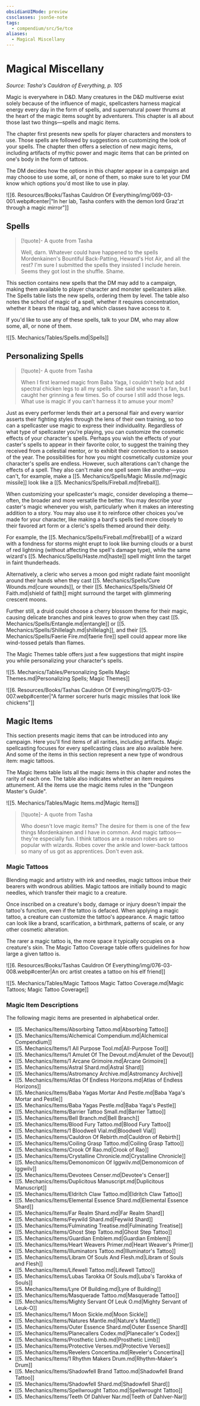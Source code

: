 ```yaml
---
obsidianUIMode: preview
cssclasses: json5e-note
tags:
  - compendium/src/5e/tce
aliases:
  - Magical Miscellany
---
```

# Magical Miscellany
*Source: Tasha's Cauldron of Everything, p. 105* 

Magic is everywhere in D&D. Many creatures in the D&D multiverse exist solely because of the influence of magic, spellcasters harness magical energy every day in the form of spells, and supernatural power thrums at the heart of the magic items sought by adventurers. This chapter is all about those last two things—spells and magic items.

The chapter first presents new spells for player characters and monsters to use. Those spells are followed by suggestions on customizing the look of your spells. The chapter then offers a selection of new magic items, including artifacts of mythic power and magic items that can be printed on one's body in the form of tattoos.

The DM decides how the options in this chapter appear in a campaign and may choose to use some, all, or none of them, so make sure to let your DM know which options you'd most like to use in play.

![[6. Resources/Books/Tashas Cauldron Of Everything/img/069-03-001.webp#center\|"In her lab, Tasha confers with the demon lord Graz'zt through a magic mirror"]]

## Spells

> [!quote]- A quote from Tasha  
> 
> Well, darn. Whatever could have happened to the spells Mordenkainen's Bountiful Back-Patting, Heward's Hot Air, and all the rest? I'm sure I submitted the spells they insisted I include herein. Seems they got lost in the shuffle. Shame.

This section contains new spells that the DM may add to a campaign, making them available to player character and monster spellcasters alike. The Spells table lists the new spells, ordering them by level. The table also notes the school of magic of a spell, whether it requires concentration, whether it bears the ritual tag, and which classes have access to it.

 If you'd like to use any of these spells, talk to your DM, who may allow some, all, or none of them.

![[5. Mechanics/Tables/Spells.md\|Spells]]

## Personalizing Spells

> [!quote]- A quote from Tasha  
> 
> When I first learned magic from Baba Yaga, I couldn't help but add spectral chicken legs to all my spells. She said she wasn't a fan, but I caught her grinning a few times. So of course I still add those legs. What use is magic if you can't harness it to amuse your mom?

Just as every performer lends their art a personal flair and every warrior asserts their fighting styles through the lens of their own training, so too can a spellcaster use magic to express their individuality. Regardless of what type of spellcaster you're playing, you can customize the cosmetic effects of your character's spells. Perhaps you wish the effects of your caster's spells to appear in their favorite color, to suggest the training they received from a celestial mentor, or to exhibit their connection to a season of the year. The possibilities for how you might cosmetically customize your character's spells are endless. However, such alterations can't change the effects of a spell. They also can't make one spell seem like another—you can't, for example, make a [[5. Mechanics/Spells/Magic Missile.md\|magic missile]] look like a [[5. Mechanics/Spells/Fireball.md\|fireball]].

When customizing your spellcaster's magic, consider developing a theme—often, the broader and more versatile the better. You may describe your caster's magic whenever you wish, particularly when it makes an interesting addition to a story. You may also use it to reinforce other choices you've made for your character, like making a bard's spells tied more closely to their favored art form or a cleric's spells themed around their deity.

For example, the [[5. Mechanics/Spells/Fireball.md\|fireball]] of a wizard with a fondness for storms might erupt to look like burning clouds or a burst of red lightning (without affecting the spell's damage type), while the same wizard's [[5. Mechanics/Spells/Haste.md\|haste]] spell might limn the target in faint thunderheads.

Alternatively, a cleric who serves a moon god might radiate faint moonlight around their hands when they cast [[5. Mechanics/Spells/Cure Wounds.md\|cure wounds]], or their [[5. Mechanics/Spells/Shield Of Faith.md\|shield of faith]] might surround the target with glimmering crescent moons.

Further still, a druid could choose a cherry blossom theme for their magic, causing delicate branches and pink leaves to grow when they cast [[5. Mechanics/Spells/Entangle.md\|entangle]] or [[5. Mechanics/Spells/Shillelagh.md\|shillelagh]], and their [[5. Mechanics/Spells/Faerie Fire.md\|faerie fire]] spell could appear more like wind-tossed petals than flames.

The Magic Themes table offers just a few suggestions that might inspire you while personalizing your character's spells.

![[5. Mechanics/Tables/Personalizing Spells Magic Themes.md\|Personalizing Spells; Magic Themes]]

![[6. Resources/Books/Tashas Cauldron Of Everything/img/075-03-007.webp#center\|"A farmer sorcerer hurls magic missiles that look like chickens"]]

## Magic Items

This section presents magic items that can be introduced into any campaign. Here you'll find items of all rarities, including artifacts. Magic spellcasting focuses for every spellcasting class are also available here. And some of the items in this section represent a new type of wondrous item: magic tattoos.

 The Magic Items table lists all the magic items in this chapter and notes the rarity of each one. The table also indicates whether an item requires attunement. All the items use the magic items rules in the "Dungeon Master's Guide".

![[5. Mechanics/Tables/Magic Items.md\|Magic Items]]

> [!quote]- A quote from Tasha  
> 
> Who doesn't love magic items? The desire for them is one of the few things Mordenkainen and I have in common. And magic tattoos—they're especially fun. I think tattoos are a reason robes are so popular with wizards. Robes cover the ankle and lower-back tattoos so many of us got as apprentices. Don't even ask.

### Magic Tattoos

Blending magic and artistry with ink and needles, magic tattoos imbue their bearers with wondrous abilities. Magic tattoos are initially bound to magic needles, which transfer their magic to a creature.

 Once inscribed on a creature's body, damage or injury doesn't impair the tattoo's function, even if the tattoo is defaced. When applying a magic tattoo, a creature can customize the tattoo's appearance. A magic tattoo can look like a brand, scarification, a birthmark, patterns of scale, or any other cosmetic alteration.

The rarer a magic tattoo is, the more space it typically occupies on a creature's skin. The Magic Tattoo Coverage table offers guidelines for how large a given tattoo is.

![[6. Resources/Books/Tashas Cauldron Of Everything/img/076-03-008.webp#center\|An orc artist creates a tattoo on his elf friend]]

![[5. Mechanics/Tables/Magic Tattoos Magic Tattoo Coverage.md\|Magic Tattoos; Magic Tattoo Coverage]]

### Magic Item Descriptions

The following magic items are presented in alphabetical order.

- [[5. Mechanics/Items/Absorbing Tattoo.md\|Absorbing Tattoo]]  
- [[5. Mechanics/Items/Alchemical Compendium.md\|Alchemical Compendium]]  
- [[5. Mechanics/Items/1 All Purpose Tool.md\|All-Purpose Tool]]  
- [[5. Mechanics/Items/1 Amulet Of The Devout.md\|Amulet of the Devout]]  
- [[5. Mechanics/Items/1 Arcane Grimoire.md\|Arcane Grimoire]]  
- [[5. Mechanics/Items/Astral Shard.md\|Astral Shard]]  
- [[5. Mechanics/Items/Astromancy Archive.md\|Astromancy Archive]]  
- [[5. Mechanics/Items/Atlas Of Endless Horizons.md\|Atlas of Endless Horizons]]  
- [[5. Mechanics/Items/Baba Yagas Mortar And Pestle.md\|Baba Yaga's Mortar and Pestle]]  
- [[5. Mechanics/Items/Baba Yagas Pestle.md\|Baba Yaga's Pestle]]  
- [[5. Mechanics/Items/Barrier Tattoo Small.md\|Barrier Tattoo]]  
- [[5. Mechanics/Items/Bell Branch.md\|Bell Branch]]  
- [[5. Mechanics/Items/Blood Fury Tattoo.md\|Blood Fury Tattoo]]  
- [[5. Mechanics/Items/1 Bloodwell Vial.md\|Bloodwell Vial]]  
- [[5. Mechanics/Items/Cauldron Of Rebirth.md\|Cauldron of Rebirth]]  
- [[5. Mechanics/Items/Coiling Grasp Tattoo.md\|Coiling Grasp Tattoo]]  
- [[5. Mechanics/Items/Crook Of Rao.md\|Crook of Rao]]  
- [[5. Mechanics/Items/Crystalline Chronicle.md\|Crystalline Chronicle]]  
- [[5. Mechanics/Items/Demonomicon Of Iggwilv.md\|Demonomicon of Iggwilv]]  
- [[5. Mechanics/Items/Devotees Censer.md\|Devotee's Censer]]  
- [[5. Mechanics/Items/Duplicitous Manuscript.md\|Duplicitous Manuscript]]  
- [[5. Mechanics/Items/Eldritch Claw Tattoo.md\|Eldritch Claw Tattoo]]  
- [[5. Mechanics/Items/Elemental Essence Shard.md\|Elemental Essence Shard]]  
- [[5. Mechanics/Items/Far Realm Shard.md\|Far Realm Shard]]  
- [[5. Mechanics/Items/Feywild Shard.md\|Feywild Shard]]  
- [[5. Mechanics/Items/Fulminating Treatise.md\|Fulminating Treatise]]  
- [[5. Mechanics/Items/Ghost Step Tattoo.md\|Ghost Step Tattoo]]  
- [[5. Mechanics/Items/Guardian Emblem.md\|Guardian Emblem]]  
- [[5. Mechanics/Items/Heart Weavers Primer.md\|Heart Weaver's Primer]]  
- [[5. Mechanics/Items/Illuminators Tattoo.md\|Illuminator's Tattoo]]  
- [[5. Mechanics/Items/Libram Of Souls And Flesh.md\|Libram of Souls and Flesh]]  
- [[5. Mechanics/Items/Lifewell Tattoo.md\|Lifewell Tattoo]]  
- [[5. Mechanics/Items/Lubas Tarokka Of Souls.md\|Luba's Tarokka of Souls]]  
- [[5. Mechanics/Items/Lyre Of Building.md\|Lyre of Building]]  
- [[5. Mechanics/Items/Masquerade Tattoo.md\|Masquerade Tattoo]]  
- [[5. Mechanics/Items/Mighty Servant Of Leuk O.md\|Mighty Servant of Leuk-O]]  
- [[5. Mechanics/Items/1 Moon Sickle.md\|Moon Sickle]]  
- [[5. Mechanics/Items/Natures Mantle.md\|Nature's Mantle]]  
- [[5. Mechanics/Items/Outer Essence Shard.md\|Outer Essence Shard]]  
- [[5. Mechanics/Items/Planecallers Codex.md\|Planecaller's Codex]]  
- [[5. Mechanics/Items/Prosthetic Limb.md\|Prosthetic Limb]]  
- [[5. Mechanics/Items/Protective Verses.md\|Protective Verses]]  
- [[5. Mechanics/Items/Revelers Concertina.md\|Reveler's Concertina]]  
- [[5. Mechanics/Items/1 Rhythm Makers Drum.md\|Rhythm-Maker's Drum]]  
- [[5. Mechanics/Items/Shadowfell Brand Tattoo.md\|Shadowfell Brand Tattoo]]  
- [[5. Mechanics/Items/Shadowfell Shard.md\|Shadowfell Shard]]  
- [[5. Mechanics/Items/Spellwrought Tattoo.md\|Spellwrought Tattoo]]  
- [[5. Mechanics/Items/Teeth Of Dahlver Nar.md\|Teeth of Dahlver-Nar]]
